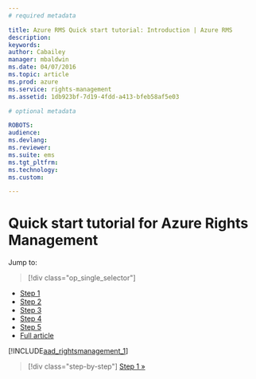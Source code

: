 ```yaml
---
# required metadata

title: Azure RMS Quick start tutorial: Introduction | Azure RMS
description:
keywords:
author: Cabailey
manager: mbaldwin
ms.date: 04/07/2016
ms.topic: article
ms.prod: azure
ms.service: rights-management
ms.assetid: 1db923bf-7d19-4fdd-a413-bfeb58af5e03

# optional metadata

ROBOTS: 
audience:
ms.devlang:
ms.reviewer:
ms.suite: ems
ms.tgt_pltfrm:
ms.technology:
ms.custom:

---
```



# Quick start tutorial for Azure Rights Management

Jump to: 
> [!div class="op_single_selector"]
- [Step 1](rms-quickstart-step1.md)
- [Step 2](rms-quickstart-step2.md)
- [Step 3](rms-quickstart-step3.md)
- [Step 4](rms-quickstart-step4.md)
- [Step 5](rms-quickstart-step5.md)
- [Full article](rms-quickstart.md)

[!INCLUDE[aad_rightsmanagement_1](../includes/rms-quickstart-intro-include.md)] 

>[!div class="step-by-step"]
[Step 1 »](rms-quickstart-step1.md)